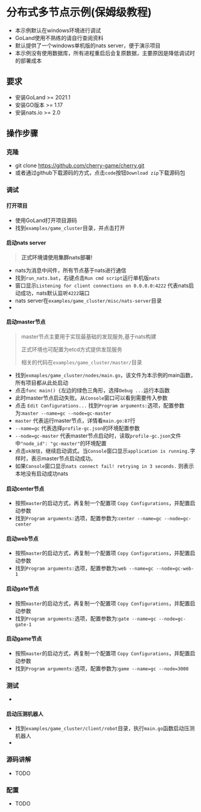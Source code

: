 # 分布式多节点示例(保姆级教程)

- 本示例默认在windows环境进行调试
- GoLand使用不熟练的请自行查阅资料
- 默认提供了一个windows单机版的nats server，便于演示项目
- 本示例没有使用数据库，所有进程重启后会复原数据，主要原因是降低调试时的部署成本

## 要求

- 安装GoLand >= 2021.1
- 安装GO版本 >= 1.17
- 安装nats.io >= 2.0

## 操作步骤

### 克隆

- git clone https://github.com/cherry-game/cherry.git
- 或者通过github下载源码的方式，点击`code`按钮`Download zip`下载源码包

### 调试

#### 打开项目

- 使用GoLand打开项目源码
- 找到`examples/game_cluster`目录，并点击打开

#### 启动nats server

> **正式环境请使用集群nats部署!**
>

- nats为消息中间件，所有节点基于nats进行通信
- 找到`run_nats.bat`，右键点击`Run cmd script`运行单机版`nats`
- 窗口显示`Listening for client connections on 0.0.0.0:4222` 代表nats启动成功，nats默认监听`4222`端口
- nats server在`examples/game_cluster/misc/nats-server`目录
-

#### 启动master节点

> master节点主要用于实现最基础的发现服务,基于nats构建
>
> 正式环境也可配置为etcd方式提供发现服务
>
> 相关的代码在`examples/game_cluster/master/`目录
>

- 找到`exmaples/game_cluster/nodes/main.go`，该文件为本示例的main函数，所有项目都从此处启动
- 点击`func main() {`左边的绿色三角形，选择`Debug ...`运行本函数
- 此时master节点启动失败。从`Console`窗口可以看到需要传入参数
- 点击 `Edit Configurations...` 找到`Program arguments:`选项，配置参数为:`master --name=gc --node=gc-master`
- `master` 代表运行master节点，详情看`main.go:87`行
- `--name=gc` 代表选择`profile-gc.json`的环境配置参数
- `--node=gc-master` 代表master节点启动时，读取`profile-gc.json`文件中`"node_id": "gc-master"`的环境配置
- 点击`ok按钮`，继续启动调式。当`Console`窗口显示`application is running.`字样时，表示master节点启动成功。
- 如果`Console`窗口显示`nats connect fail! retrying in 3 seconds.` 则表示本地没有启动成功nats

#### 启动center节点

- 按照`master`的启动方式，再复制一个配置项 `Copy Configurations`，并配置启动参数
- 找到`Program arguments:`选项，配置参数为:`center --name=gc --node=gc-center`

#### 启动web节点

- 按照`master`的启动方式，再复制一个配置项 `Copy Configurations`，并配置启动参数
- 找到`Program arguments:`选项，配置参数为:`web --name=gc --node=gc-web-1`

#### 启动gate节点

- 按照`master`的启动方式，再复制一个配置项 `Copy Configurations`，并配置启动参数
- 找到`Program arguments:`选项，配置参数为:`gate --name=gc --node=gc-gate-1`

#### 启动game节点

- 按照`master`的启动方式，再复制一个配置项 `Copy Configurations`，并配置启动参数
- 找到`Program arguments:`选项，配置参数为:`game --name=gc --node=3000`

### 测试
-

#### 启动压测机器人

- 找到`examples/game_cluster/client/robot`目录，执行`main.go`函数启动压测机器人
-

### 源码讲解

- TODO

### 配置

- TODO
